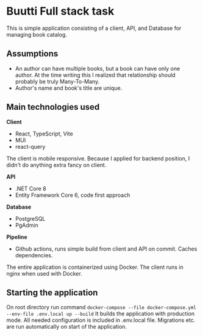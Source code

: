 # Buutti Full stack task

This is simple application consisting of a client, API, and Database for managing book catalog.

## Assumptions
* An author can have multiple books, but a book can have only one author. At the time writing this I realized that relationship should probably be truly Many-To-Many.
* Author's name and book's title are unique.

## Main technologies used

**Client**

* React, TypeScript, Vite
* MUI
* react-query

The client is mobile responsive. Because I applied for backend position, I didn't do anything extra fancy on client.

**API**

* .NET Core 8
* Entity Framework Core 6, code first approach

**Database**
* PostgreSQL
* PgAdmin

**Pipeline**
* Github actions, runs simple build from client and API on commit. Caches dependencies.

The entire application is containerized using Docker. The client runs in nginx when used with Docker.

## Starting the application
On root directory run command
`docker-compose --file docker-compose.yml --env-file .env.local up --build`
It builds the application with production mode. All needed configuration is included in .env.local file.
Migrations etc. are run automatically on start of the application.





